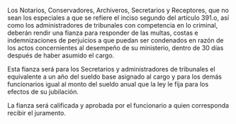 Los Notarios, Conservadores, Archiveros, Secretarios y Receptores, que no sean los especiales a que se refiere el inciso segundo del artículo 391.o, así como los administradores de tribunales con competencia en lo criminal, deberán rendir una fianza para responder de las multas, costas e indemnizaciones de perjuicios a que puedan ser condenados en razón de los actos concernientes al desempeño de su ministerio, dentro de 30 días después de haber asumido el cargo.

Esta fianza será para los Secretarios y administradores de tribunales el equivalente a un año del sueldo base asignado al cargo y para los demás funcionarios igual al monto del sueldo anual que la ley le fija para los efectos de su jubilación.

La fianza será calificada y aprobada por el funcionario a quien corresponda recibir el juramento.